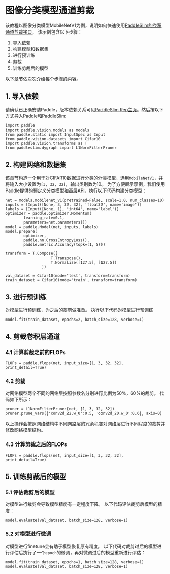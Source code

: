 #  图像分类模型通道剪裁

该教程以图像分类模型MobileNetV1为例，说明如何快速使用[PaddleSlim的卷积通道剪裁接口](https://github.com/PaddlePaddle/PaddleSlim/tree/develop/dygraph_docs)。
该示例包含以下步骤：

1. 导入依赖
2. 构建模型和数据集
3. 进行预训练
4. 剪裁
5. 训练剪裁后的模型

以下章节依次次介绍每个步骤的内容。

## 1. 导入依赖

请确认已正确安装Paddle，版本依赖关系可见[PaddleSlim Rep主页](https://github.com/PaddlePaddle/PaddleSlim)。然后按以下方式导入Paddle和PaddleSlim:

```
import paddle
import paddle.vision.models as models
from paddle.static import InputSpec as Input
from paddle.vision.datasets import Cifar10
import paddle.vision.transforms as T
from paddleslim.dygraph import L1NormFilterPruner
```

## 2. 构建网络和数据集

该章节构造一个用于对CIFAR10数据进行分类的分类模型，选用`MobileNetV1`，并将输入大小设置为`[3, 32, 32]`，输出类别数为10。
为了方便展示示例，我们使用Paddle提供的[预定义分类模型](https://www.paddlepaddle.org.cn/documentation/docs/zh/develop/api/paddle/vision/models/mobilenetv1/MobileNetV1_cn.html#mobilenetv1)和[高层API](https://www.paddlepaddle.org.cn/documentation/docs/zh/2.0-rc1/tutorial/quick_start/high_level_api/high_level_api.html)，执行以下代码构建分类模型：

```
net = models.mobilenet_v1(pretrained=False, scale=1.0, num_classes=10)
inputs = [Input([None, 3, 32, 32], 'float32', name='image')]
labels = [Input([None, 1], 'int64', name='label')]
optimizer = paddle.optimizer.Momentum(
        learning_rate=0.1,
        parameters=net.parameters())
model = paddle.Model(net, inputs, labels)
model.prepare(
        optimizer,
        paddle.nn.CrossEntropyLoss(),
        paddle.metric.Accuracy(topk=(1, 5)))

transform = T.Compose([
                    T.Transpose(),
                    T.Normalize([127.5], [127.5])
                ])

val_dataset = Cifar10(mode='test', transform=transform)
train_dataset = Cifar10(mode='train', transform=transform)
```

## 3. 进行预训练

对模型进行预训练，为之后的裁剪做准备。
执行以下代码对模型进行预训练
```
model.fit(train_dataset, epochs=2, batch_size=128, verbose=1)
```


## 4. 剪裁卷积层通道

### 4.1 计算剪裁之前的FLOPs

```
FLOPs = paddle.flops(net, input_size=[1, 3, 32, 32], print_detail=True)
```

### 4.2 剪裁

对网络模型两个不同的网络层按照参数名分别进行比例为50%，60%的裁剪。
代码如下所示：

```
pruner = L1NormFilterPruner(net, [1, 3, 32, 32])
pruner.prune_vars({'conv2d_22.w_0':0.5, 'conv2d_20.w_0':0.6}, axis=0)
```

以上操作会按照网络结构中不同网路层的冗余程度对网络层进行不同程度的裁剪并修改网络模型结构。

### 4.3 计算剪裁之后的FLOPs

```
FLOPs = paddle.flops(net, input_size=[1, 3, 32, 32], print_detail=True)
```

## 5. 训练剪裁后的模型

### 5.1 评估裁剪后的模型

对模型进行裁剪会导致模型精度有一定程度下降。
以下代码评估裁剪后模型的精度：

```
model.evaluate(val_dataset, batch_size=128, verbose=1)
```

### 5.2 对模型进行微调
对模型进行finetune会有助于模型恢复原有精度。
以下代码对裁剪过后的模型进行评估后执行了一个`epoch`的微调，再对微调过后的模型重新进行评估：

```
model.fit(train_dataset, epochs=1, batch_size=128, verbose=1)
model.evaluate(val_dataset, batch_size=128, verbose=1)
```
